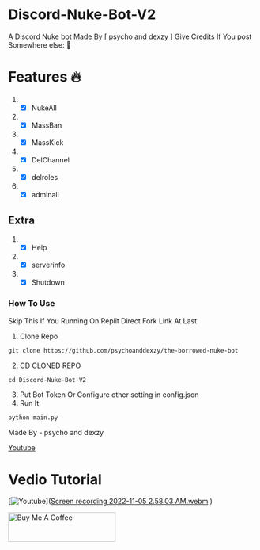 # Discord-Nuke-Bot-V2
A Discord Nuke bot Made By [ psycho and dexzy ]  Give Credits If You post Somewhere else: 🖕



# Features 🔥
1. -[x] NukeAll
2. -[x] MassBan
3. -[x] MassKick
4. -[x] DelChannel
5. -[x] delroles
6. -[x] adminall

## Extra
1. -[x] Help
2. -[x] serverinfo
3. -[x] Shutdown

### How To Use
Skip This If You Running On Replit Direct Fork Link At Last
1. Clone Repo
```
git clone https://github.com/psychoanddexzy/the-borrowed-nuke-bot
```
2. CD CLONED REPO
```
cd Discord-Nuke-Bot-V2
```
3. Put Bot Token Or Configure other setting in config.json
4. Run It
```
python main.py 
```


Made By - psycho and dexzy

[Youtube](https://www.youtube.com/channel/UCMEhNSLa2O6WQqtqpjwu-sw)


# Vedio Tutorial 
[![Youtube]([https://m.youtube.com/channel/UCziMP_zNYRQNlNxcK6jaAiw)]([Screen recording 2022-11-05 2.58.03 AM.webm](https://user-images.githubusercontent.com/117510114/200114708-f0dae488-25c9-4cd3-82ce-1b5fec26d2c4.webm)
)

<a href="https://www.buymeacoffee.com/AshOp" target="_blank"><img src="https://cdn.buymeacoffee.com/buttons/v2/default-yellow.png" alt="Buy Me A Coffee" style="height: 60px !important;width: 217px !important;" ></a>
